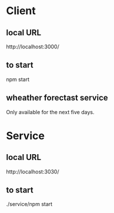 # Client
## local URL
http://localhost:3000/

## to start 
npm start

## wheather forectast service
Only available for the next five days.

# Service
## local URL
http://localhost:3030/
## to start 
./service/npm start


